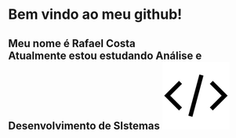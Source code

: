 <html>
<body>
  <h1>
    Bem vindo ao meu github!
  </h1>
  <h2>Meu nome é Rafael Costa<br>
  Atualmente estou estudando Análise e Desenvolvimento de SIstemas   <img src="./code.svg">
  </h2>
</body>
</html>
